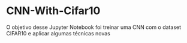 # CNN-With-Cifar10
O objetivo desse Jupyter Notebook foi treinar uma CNN com o dataset CIFAR10 e aplicar algumas técnicas novas
